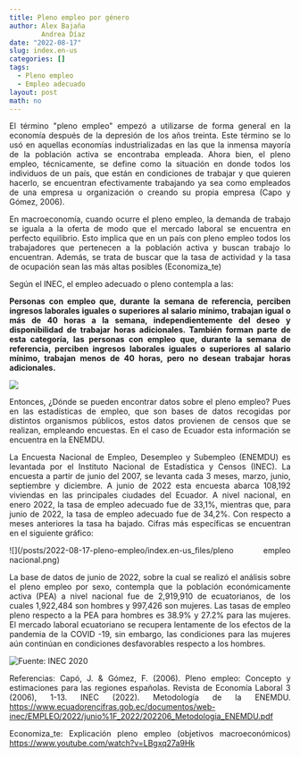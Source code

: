 ```yaml
---
title: Pleno empleo por género
author: Alex Bajaña
        Andrea Díaz 
date: "2022-08-17"
slug: index.en-us
categories: []
tags:
  - Pleno empleo
  - Empleo adecuado
layout: post
math: no
---
```


<style>
body {
text-align: justify}
</style>


<!-- ::: -->

<!-- ::: {} -->

<!-- ::: -->

<!-- ::: {} -->


El término "pleno empleo" empezó a utilizarse de forma general en la economía después de la depresión de los años treinta. Este término se lo usó en aquellas economías industrializadas en las que la inmensa mayoría de la población activa se encontraba empleada. Ahora bien, el pleno empleo, técnicamente, se define como la situación en donde todos los individuos de un país, que están en condiciones de trabajar y que quieren hacerlo, se encuentran efectivamente trabajando ya sea como empleados de una empresa u organización o creando su propia empresa (Capo y Gómez, 2006).

<!-- ::: -->

<!-- ::: {} -->

En macroeconomía, cuando ocurre el pleno empleo, la demanda de trabajo se iguala a la oferta de modo que el mercado laboral se encuentra en perfecto equilibrio.  Esto implica que en un país con pleno empleo todos los trabajadores que pertenecen a la población activa y buscan trabajo lo encuentran. Además, se trata de buscar que la tasa de actividad y la tasa de ocupación sean las más altas posibles (Economiza_te)

<!-- ::: -->

<!-- ::: {} -->


Según el INEC, el empleo adecuado o pleno contempla a las:

**Personas con empleo que, durante la semana de referencia, perciben ingresos laborales iguales o superiores al salario mínimo, trabajan igual o más de 40 horas a la semana, independientemente del deseo y disponibilidad de trabajar horas adicionales. También forman parte de esta categoría, las personas con empleo que, durante la semana de referencia, perciben ingresos laborales iguales o superiores al salario mínimo, trabajan menos de 40 horas, pero no desean trabajar horas adicionales.**

<!-- ::: -->

<!-- ::: {} -->

![](/posts/2022-08-17-pleno-empleo/index.en-us_files/pleno_empleo.jpg)

<!-- ::: -->

<!-- ::: {} -->

Entonces, ¿Dónde se pueden encontrar datos sobre el pleno empleo? Pues en las estadísticas de empleo, que son bases de datos recogidas por distintos organismos públicos, estos datos provienen de censos que se realizan, empleando encuestas.  En el caso de Ecuador esta información se encuentra en la ENEMDU.

La Encuesta Nacional de Empleo, Desempleo y Subempleo (ENEMDU) es levantada por el Instituto Nacional de Estadística y Censos (INEC). La encuesta a partir de junio del 2007, se levanta cada 3 meses, marzo, junio, septiembre y diciembre.
A junio de 2022 esta encuesta abarca 108,192 viviendas en las principales ciudades del Ecuador. A nivel nacional, en enero 2022, la tasa de empleo adecuado fue de 33,1%, mientras que, para junio de 2022, la tasa de empleo adecuado fue de 34,2%. Con respecto a meses anteriores la tasa ha bajado. Cifras más específicas se encuentran en el siguiente gráfico:

![](/posts/2022-08-17-pleno-empleo/index.en-us_files/pleno empleo nacional.png)

La base de datos de junio de 2022, sobre la cual se realizó el análisis sobre el pleno empleo por sexo, contempla que la población económicamente activa (PEA) a nivel nacional fue de 2,919,910 de ecuatorianos, de los cuales 1,922,484 son hombres y 997,426 son mujeres. Las tasas de empleo pleno respecto a la PEA para hombres es 38.9% y 27.2% para las mujeres. El mercado laboral ecuatoriano se recupera lentamente de los efectos de la pandemia de la COVID -19, sin embargo, las condiciones para las mujeres aún continúan en condiciones desfavorables respecto a los hombres.



<!-- ::: -->

<!-- ::: {} -->

![Fuente: INEC 2020](/posts/2022-08-17-pleno-empleo/index.en-us_files/empleo_adecuado_por_sexo.png)



Referencias:
Capó, J. & Gómez, F. (2006). Pleno empleo: Concepto y estimaciones para las regiones españolas. Revista de Economía Laboral 3 (2006), 1-13.
INEC (2022). Metodología de la ENEMDU. https://www.ecuadorencifras.gob.ec/documentos/web-inec/EMPLEO/2022/junio%1F_2022/202206_Metodologia_ENEMDU.pdf

Economiza_te: Explicación pleno empleo (objetivos macroeconómicos) https://www.youtube.com/watch?v=LBgxq27a9Hk
